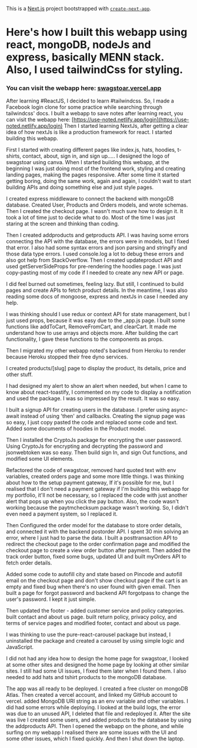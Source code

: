 This is a [Next.js](https://nextjs.org/) project bootstrapped with [`create-next-app`](https://github.com/vercel/next.js/tree/canary/packages/create-next-app).

# Here's how I built this webapp using react, mongoDB, nodeJs and express, basically MENN stack. Also, I used tailwindCss for styling.
### You can visit the webapp here: [swagstoar.vercel.app](http://swagstoar.vercel.app/)

After learning #ReactJS, I decided to learn #tailwindcss. So, I made a Facebook login clone for some practice while searching through tailwindcss' docs.
I built a webapp to save notes after learning react, you can visit the webapp here: [https://use-noted.netlify.app/login](https://use-noted.netlify.app/login)
Then I started learning NextJs, after getting a clear idea of how nextJs is like a production framework for react. I started building this webapp.

First I started with creating different pages like index.js, hats, hoodies, t-shirts, contact, about, sign in, and sign up.....
I designed the logo of swagstoar using canva. When I started building this webapp, at the beginning I was just doing most of the frontend work, styling and creating landing pages, making the pages responsive. After some time it started getting boring, doing the same work, again and again, I couldn't wait to start building APIs and doing something else and just style pages.

I created express middleware to connect the backend with mongoDB database. Created User, Products and Orders models, and wrote schemas. Then I created the checkout page. I wasn't much sure how to design it. It took a lot of time just to decide what to do. Most of the time I was just staring at the screen and thinking than coding.

Then I created addproducts and getproducts API. I was having some errors connecting the API with the database, the errors were in models, but I fixed that error.
I also had some syntax errors and json parsing and stringify and those data type errors. I used console.log a lot to debug these errors and also got help from StackOverflow. Then I created updateproduct API and used getServerSideProps for pre-rendering the hoodies page. I was just copy-pasting most of my code if I needed to create any new API or page.

I did feel burned out sometimes, feeling lazy. But still, I continued to build pages and create APIs to fetch product details. In the meantime, I was also reading some docs of mongoose, express and nextJs in case I needed any help.

I was thinking should I use redux or context API for state management, but I just used props, because it was easy due to the _app.js page.
I built some functions like addToCart, RemoveFromCart, and clearCart. It made me understand how to use arrays and objects more. After building the cart functionality, I gave these functions to the components as props.

Then I migrated my other webapp noted's backend from Heroku to render because Heroku stopped their free dyno services.

I created products/[slug] page to display the product, its details, price and other stuff.

I had designed my alert to show an alert when needed, but when I came to know about react-toastify, I commented on my code to display a notification and used the package.
I was so impressed by the result. It was so easy.

I built a signup API for creating users in the database.
I prefer using async-await instead of using 'then' and callbacks.
Creating the signup page was so easy, I just copy pasted the code and replaced some code and text. Added some documents of hoodies in the Product model.

Then I installed the CryptoJs package for encrypting the user password. 
Using CryptoJs for encrypting and decrypting the password and jsonwebtoken was so easy. 
Then build sign In, and sign Out functions, and modified some UI elements.

Refactored the code of swagstoar, removed hard quoted text with env variables, created orders page and some more little things.
I was thinking about how to the setup payment gateway, If it's possible for me, but I realised that I don't need a payment gateway if I'm building this webapp for my portfolio, it'll not be necessary, so I replaced the code with just another alert that pops up when you click the pay button.
Also, the code wasn't working because the paytmchecksum package wasn't working. So, I didn't even need a payment system, so I replaced it.

Then Configured the order model for the database to store order details, and connected it with the backend postorder API. I spent 30 min solving an error, where I just had to parse the data. I built a posttransaction API to redirect the checkout page to the order confirmation page and modified the checkout page to create a view order button after payment. Then added the track order button, fixed some bugs, updated UI and built myOrders API to fetch order details.

Added some code to autofill city and state based on Pincode and autofill email on the checkout page and don't show checkout page if the cart is an empty and fixed bug when there's no user found with given email. Then built a page for forgot password and backend API forgotpass to change the user's password. I kept it just simple.

Then updated the footer - added customer service and policy categories. built contact and about us page.
built return policy, privacy policy, and terms of service pages and modified footer, contact and about us page.

I was thinking to use the pure-react-carousel package but instead, I uninstalled the package and created a carousel by using simple logic and JavaScript.

I did not had any idea how to design the home page for swagstoar, I looked at some other sites and designed the home page by looking at other similar sites. I still had some UI issues, I fixed them later when I found them. I also needed to add hats and tshirt products to the mongoDB database.

The app was all ready to be deployed. I created a free cluster on mongoDB Atlas. Then created a vercel account, and linked my GitHub account to vercel. added MongoDB URI string as an env variable and other variables. I did had some errors while deploying. I looked at the build logs, the error was due to an unused API, I deleted that file and redeployed it. After the site was live I created some users, and added products to the database by using the addproducts API.
Then I opened the webapp on the phone, and while surfing on my webapp I realised there are some issues with the UI and some other issues, which I fixed quickly.
And then I shut down the laptop.
